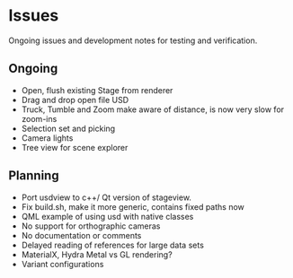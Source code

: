 Issues
==================

Ongoing issues and development notes for testing and verification.

Ongoing
------------
- Open, flush existing Stage from renderer
- Drag and drop open file USD
- Truck, Tumble and Zoom make aware of distance, is now very slow for zoom-ins
- Selection set and picking
- Camera lights
- Tree view for scene explorer

Planning
------------
- Port usdview to c++/ Qt version of stageview.
- Fix build.sh, make it more generic, contains fixed paths now
- QML example of using usd with native classes
- No support for orthographic cameras
- No documentation or comments
- Delayed reading of references for large data sets
- MaterialX, Hydra Metal vs GL rendering?
- Variant configurations
